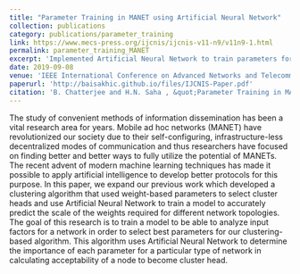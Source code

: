 ```yaml
---
title: "Parameter Training in MANET using Artificial Neural Network"
collection: publications
category: publications/parameter_training
link: https://www.mecs-press.org/ijcnis/ijcnis-v11-n9/v11n9-1.html
permalink: parameter_training_MANET
excerpt: 'Implemented Artificial Neural Network to train parameters for clustering-based routing protocol for MANETs, thus configuring message paths which try to maximize network lifespan by selecting agents with maximum remaining energy while limiting distance-based path cost.'
date: 2019-09-08
venue: 'IEEE International Conference on Advanced Networks and Telecommunications Systems (ANTS)'
paperurl: 'http://baisakhic.github.io/files/IJCNIS-Paper.pdf'
citation: 'B. Chatterjee and H.N. Saha , &quot;Parameter Training in MANET using Artificial Neural Network,&quot; <i> International Journal of Computer Network and Information Security, vol. 11, no. 9. MECS Publisher, pp. 1–8, Sep. 08, 2019,</i> doi: 10.5815/ijcnis.2019.09.01.'
---
```



The study of convenient methods of information dissemination has been a vital research area for years. Mobile ad hoc networks (MANET) have revolutionized our society due to their self-configuring, infrastructure-less decentralized modes of communication and thus researchers have focused on finding better and better ways to fully utilize the potential of MANETs. The recent advent of modern machine learning techniques has made it possible to apply artificial intelligence to develop better protocols for this purpose. In this paper, we expand our previous work which developed a clustering algorithm that used weight-based parameters to select cluster heads and use Artificial Neural Network to train a model to accurately predict the scale of the weights required for different network topologies. The goal of this research is to train a model to be able to analyze input factors for a network in order to select best parameters for our clustering-based algorithm. This algorithm uses Artificial Neural Network to determine the importance of each parameter for a particular type of network in calculating acceptability of a node to become cluster head.